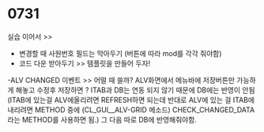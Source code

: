 # 0731

실습 이어서 &gt;&gt; 

* 변경할 때 사원번호 필드는 막아두기 \(버튼에 따라 mod를 각각 줘야함\)
* 코드 다운 받아두기  &gt;&gt; 템플릿을 만들어 두자!



 -ALV CHANGED 이벤트 &gt;&gt; 어떨 때 쓸까? ALV화면에서 메뉴바에 저장버튼만 가능하게 해놓고 수정후 저장하면 ? ITAB과 DB는 연동 되지 않기 때문에 DB에는 반영이 안됨  \(ITAB에 있는걸 ALV에올리려면 REFRESH하면 되는데 반대로 ALV에 있는 걸 ITAB에 내리려면 METHOD 중에 \(CL\_GUI\_\_ALV-GRID 메소드\) CHECK\_CHANGED\_DATA라는 METHOD를 사용하면 됨.\) 그 다음 따로 DB에 반영해줘야함. 









